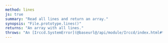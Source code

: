 ```yaml
---
method: lines
js: true
summary: "Read all lines and return an array."
synopsis: "File.prototype.lines()"
returns: "An array with all lines."
throws: "An [Irccd.SystemError](@baseurl@/api/module/Irccd/index.html#types) on failures."
---
```

